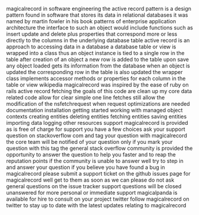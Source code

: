 magicalrecord in software engineering the active record pattern is a design pattern found in software that stores its data in relational databases it was named by martin fowler in his book patterns of enterprise application architecture the interface to such an object would include functions such as insert update and delete plus properties that correspond more or less directly to the columns in the underlying database table active record is an approach to accessing data in a database a database table or view is wrapped into a class thus an object instance is tied to a single row in the table after creation of an object a new row is added to the table upon save any object loaded gets its information from the database when an object is updated the corresponding row in the table is also updated the wrapper class implements accessor methods or properties for each column in the table or view wikipedia magicalrecord was inspired by the ease of ruby on rails active record fetching the goals of this code are clean up my core data related code allow for clear simple one line fetches still allow the modification of the nsfetchrequest when request optimizations are needed documentation installation getting started working with managed object contexts creating entities deleting entities fetching entities saving entities importing data logging other resources support magicalrecord is provided as is free of charge for support you have a few choices ask your support question on stackoverflow com and tag your question with magicalrecord the core team will be notified of your question only if you mark your question with this tag the general stack overflow community is provided the opportunity to answer the question to help you faster and to reap the reputation points if the community is unable to answer well try to step in and answer your question if you believe you have found a bug in magicalrecord please submit a support ticket on the github issues page for magicalrecord well get to them as soon as we can please do not ask general questions on the issue tracker support questions will be closed unanswered for more personal or immediate support magicalpanda is available for hire to consult on your project twitter follow magicalrecord on twitter to stay up to date with the latest updates relating to magicalrecord